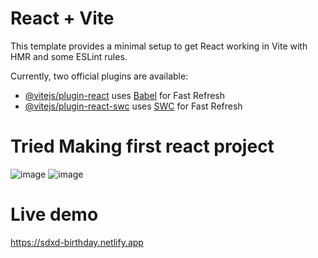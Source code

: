 # React + Vite

This template provides a minimal setup to get React working in Vite with HMR and some ESLint rules.

Currently, two official plugins are available:

- [@vitejs/plugin-react](https://github.com/vitejs/vite-plugin-react/blob/main/packages/plugin-react/README.md) uses [Babel](https://babeljs.io/) for Fast Refresh
- [@vitejs/plugin-react-swc](https://github.com/vitejs/vite-plugin-react-swc) uses [SWC](https://swc.rs/) for Fast Refresh

# Tried Making first react project 
![image](https://github.com/isseidevil/Birthday/assets/149817970/6ca294bf-c1de-4fd9-ad1e-d51a3354808a)
![image](https://github.com/isseidevil/Birthday/assets/149817970/8dfbb91d-0a26-497f-be7f-889b14340587)

# Live demo
https://sdxd-birthday.netlify.app
